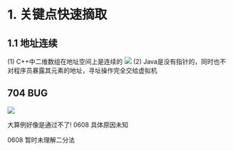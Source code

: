 # 1. 关键点快速摘取
## 1.1 地址连续
(1) C++中二维数组在地址空间上是连续的
![](https://jack-1310222578.cos.ap-guangzhou.myqcloud.com/typora_PicGo/202306082308479.png)
(2) Java是没有指针的，同时也不对程序员暴露其元素的地址，寻址操作完全交给虚拟机

## 704 BUG
![](https://jack-1310222578.cos.ap-guangzhou.myqcloud.com/typora_PicGo/202306082342218.png)

大算例好像是通过不了! 0608 具体原因未知

0608 暂时未理解二分法






































